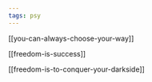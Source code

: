 ```yaml
---
tags: psy
---
```



[[you-can-always-choose-your-way]]

[[freedom-is-success]]

[[freedom-is-to-conquer-your-darkside]]